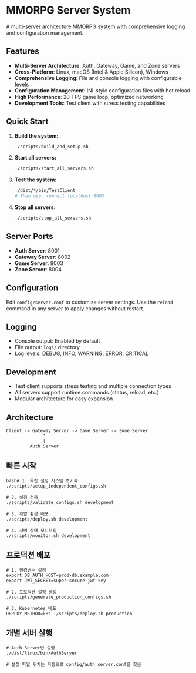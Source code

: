 # MMORPG Server System

A multi-server architecture MMORPG system with comprehensive logging and configuration management.

## Features

- **Multi-Server Architecture**: Auth, Gateway, Game, and Zone servers
- **Cross-Platform**: Linux, macOS (Intel & Apple Silicon), Windows
- **Comprehensive Logging**: File and console logging with configurable levels
- **Configuration Management**: INI-style configuration files with hot reload
- **High Performance**: 20 TPS game loop, optimized networking
- **Development Tools**: Test client with stress testing capabilities

## Quick Start

1. **Build the system:**
   ```bash
   ./scripts/build_and_setup.sh
   ```

2. **Start all servers:**
   ```bash
   ./scripts/start_all_servers.sh
   ```

3. **Test the system:**
   ```bash
   ./dist/*/bin/TestClient
   # Then use: connect localhost 8003
   ```

4. **Stop all servers:**
   ```bash
   ./scripts/stop_all_servers.sh
   ```

## Server Ports

- **Auth Server**: 8001
- **Gateway Server**: 8002
- **Game Server**: 8003
- **Zone Server**: 8004

## Configuration

Edit `config/server.conf` to customize server settings. Use the `reload` command in any server to apply changes without restart.

## Logging

- Console output: Enabled by default
- File output: `logs/` directory
- Log levels: DEBUG, INFO, WARNING, ERROR, CRITICAL

## Development

- Test client supports stress testing and multiple connection types
- All servers support runtime commands (status, reload, etc.)
- Modular architecture for easy expansion

## Architecture

```
Client -> Gateway Server -> Game Server -> Zone Server
              ^
              |
         Auth Server
```

## 빠른 시작
```
bash# 1. 독립 설정 시스템 초기화
./scripts/setup_independent_configs.sh

# 2. 설정 검증
./scripts/validate_configs.sh development

# 3. 개발 환경 배포
./scripts/deploy.sh development

# 4. 서버 상태 모니터링
./scripts/monitor.sh development
```

## 프로덕션 배포
```
# 1. 환경변수 설정
export DB_AUTH_HOST=prod-db.example.com
export JWT_SECRET=super-secure-jwt-key

# 2. 프로덕션 설정 생성
./scripts/generate_production_configs.sh

# 3. Kubernetes 배포
DEPLOY_METHOD=k8s ./scripts/deploy.sh production
```

## 개별 서버 실행
```
# Auth Server만 실행
./dist/linux/bin/AuthServer

# 설정 파일 위치는 자동으로 config/auth_server.conf를 찾음
```